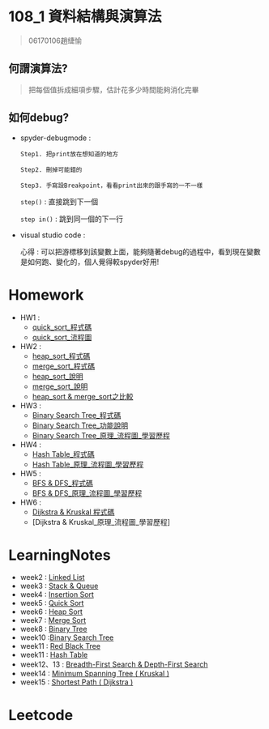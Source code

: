 # 108_1 資料結構與演算法
>06170106趙緁愉

## 何謂演算法?
>把每個值拆成細項步驟，估計花多少時間能夠消化完畢

## 如何debug?
* spyder-debugmode :
  
      Step1. 把print放在想知道的地方             
      
      Step2. 刪掉可能錯的
    
      Step3. 手寫設Breakpoint，看看print出來的跟手寫的一不一樣
   
   `step()` : 直接跳到下一個
   
   `step in()` : 跳到同一個的下一行
   
* visual studio code :
   
   心得 : 可以把游標移到該變數上面，能夠隨著debug的過程中，看到現在變數是如何跑、變化的，個人覺得較spyder好用!


# Homework
* HW1 :
    * [quick_sort_程式碼](https://nbviewer.jupyter.org/github/zhaoqieyu/LearningNotes/blob/master/HW1/HW1_QuickSort.ipynb)
    * [quick_sort_流程圖](https://github.com/zhaoqieyu/LearningNotes/blob/master/HW1/%E6%B5%81%E7%A8%8B%E5%9C%96_Quick%20Sort.jpg)
* HW2 :
    * [heap_sort_程式碼](https://github.com/zhaoqieyu/LearningNotes/blob/master/HW2/heap_sort_06170106.py)
    * [merge_sort_程式碼](https://github.com/zhaoqieyu/LearningNotes/blob/master/HW2/merge_sort_06170106.py)
    * [heap_sort_說明](https://github.com/zhaoqieyu/LearningNotes/blob/master/HW2/heap_sort_%E8%AA%AA%E6%98%8E.ipynb)
    * [merge_sort_說明](https://github.com/zhaoqieyu/LearningNotes/blob/master/HW2/merge_sort_%E8%AA%AA%E6%98%8E.ipynb)
    * [heap_sort & merge_sort之比較](https://github.com/zhaoqieyu/LearningNotes/blob/master/HW2/heap_sort%20%26%20merge_sort%E4%B9%8B%E6%AF%94%E8%BC%83.md)
* HW3 :
    * [Binary Search Tree_程式碼](https://github.com/zhaoqieyu/LearningNotes/blob/master/HW3/binary_search_tree_06170106.py)
    * [Binary Search Tree_功能說明](https://github.com/zhaoqieyu/LearningNotes/blob/master/HW3/binary_search_tree_%E5%8A%9F%E8%83%BD%E8%AA%AA%E6%98%8E.ipynb)
    * [Binary Search Tree_原理_流程圖_學習歷程](https://github.com/zhaoqieyu/LearningNotes/blob/master/HW3/binary_search_tree_%E5%8E%9F%E7%90%86_%E6%B5%81%E7%A8%8B%E5%9C%96_%E5%AD%B8%E7%BF%92%E6%AD%B7%E7%A8%8B.ipynb)
* HW4 :
    * [Hash Table_程式碼](https://github.com/zhaoqieyu/LearningNotes/blob/master/HW4/hash_table_06170106.py)
    * [Hash Table_原理_流程圖_學習歷程](https://github.com/zhaoqieyu/LearningNotes/blob/master/HW4/hash_table_%E5%8E%9F%E7%90%86_%E6%B5%81%E7%A8%8B%E5%9C%96_%E5%AD%B8%E7%BF%92%E6%AD%B7%E7%A8%8B.ipynb)
* HW5 :
    * [BFS & DFS_程式碼](https://github.com/zhaoqieyu/LearningNotes/blob/master/HW5/BFS_06170106.py)
    * [BFS & DFS_原理_流程圖_學習歷程](https://github.com/zhaoqieyu/LearningNotes/blob/master/HW5/BFS_DFS_%E5%8E%9F%E7%90%86%26%E6%AF%94%E8%BC%83_%E6%B5%81%E7%A8%8B%E5%9C%96_%E5%AD%B8%E7%BF%92%E6%AD%B7%E7%A8%8B.ipynb)
* HW6 :
    * [Dijkstra & Kruskal 程式碼](https://github.com/zhaoqieyu/LearningNotes/blob/master/HW6/Dijkstra_06170106.py)
    * [Dijkstra & Kruskal_原理_流程圖_學習歷程]
    
# LearningNotes
* week2 : [Linked List](https://github.com/zhaoqieyu/LearningNotes/tree/master/01_Linked%20List)
* week3 : [Stack & Queue](https://github.com/zhaoqieyu/LearningNotes/tree/master/02_Stack%26Queue)
* week4 : [Insertion Sort](https://github.com/zhaoqieyu/LearningNotes/tree/master/03_Insertion%20Sort)
* week5 : [Quick Sort](https://github.com/zhaoqieyu/LearningNotes/tree/master/04_Quick%20Sort)
* week6 : [Heap Sort](https://github.com/zhaoqieyu/LearningNotes/tree/master/05_Heap%20Sort)
* week7 : [Merge Sort](https://github.com/zhaoqieyu/LearningNotes/tree/master/06_Merge%20Sort)
* week8 : [Binary Tree](https://github.com/zhaoqieyu/LearningNotes/tree/master/07_Binary%20Tree)
* week10 :[Binary Search Tree](https://github.com/zhaoqieyu/LearningNotes/tree/master/08_Binary%20Search%20Tree)
* week11 : [Red Black Tree](https://github.com/zhaoqieyu/LearningNotes/tree/master/10_Red%20Black%20Tree)
* week11 : [Hash Table](https://github.com/zhaoqieyu/LearningNotes/tree/master/09_Hash%20Table)
* week12、13 : [Breadth-First Search & Depth-First Search](https://github.com/zhaoqieyu/LearningNotes/tree/master/11_BFS_DFS)
* week14 : [Minimum Spanning Tree ( Kruskal )](https://github.com/zhaoqieyu/LearningNotes/tree/master/12_Minimum%20Spanning%20Tree%20(%20Kruskal%20))
* week15 : [Shortest Path ( Dijkstra )](https://github.com/zhaoqieyu/LearningNotes/tree/master/13_Shortest%20Path%20(%20Dijkstra%20))

# Leetcode
